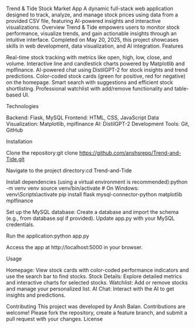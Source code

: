 Trend & Tide Stock Market App
A dynamic full-stack web application designed to track, analyze, and manage stock prices using data from a provided CSV file, featuring AI-powered insights and interactive visualizations.
Overview
Trend & Tide empowers users to monitor stock performance, visualize trends, and gain actionable insights through an intuitive interface. Completed on May 20, 2025, this project showcases skills in web development, data visualization, and AI integration.
Features

Real-time stock tracking with metrics like open, high, low, close, and volume.
Interactive line and candlestick charts powered by Matplotlib and mplfinance.
AI-powered chat using DistilGPT-2 for stock insights and trend predictions.
Color-coded stock cards (green for positive, red for negative) on the homepage.
Smart search with suggestions and efficient stock shortlisting.
Professional watchlist with add/remove functionality and table-based UI.

Technologies

Backend: Flask, MySQL
Frontend: HTML, CSS, JavaScript
Data Visualization: Matplotlib, mplfinance
AI: DistilGPT-2
Development Tools: Git, GitHub

Installation

Clone the repository:git clone https://github.com/anshsrepo/Trend-and-Tide.git


Navigate to the project directory:cd Trend-and-Tide


Install dependencies (using a virtual environment is recommended):python -m venv venv
source venv/bin/activate  # On Windows: venv\Scripts\activate
pip install flask mysql-connector-python matplotlib mplfinance


Set up the MySQL database:
Create a database and import the schema (e.g., from database.sql if provided).
Update app.py with your MySQL credentials.


Run the application:python app.py


Access the app at http://localhost:5000 in your browser.

Usage

Homepage: View stock cards with color-coded performance indicators and use the search bar to find stocks.
Stock Details: Explore detailed metrics and interactive charts for selected stocks.
Watchlist: Add or remove stocks and manage your personalized list.
AI Chat: Interact with the AI to get insights and predictions.

Contributing
This project was developed by Ansh Balan. Contributions are welcome! Please fork the repository, create a feature branch, and submit a pull request with your changes.
License
